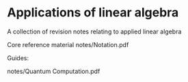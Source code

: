 # Applications of linear algebra

A collection of revision notes relating to applied linear algebra

Core reference material notes/Notation.pdf

Guides:

notes/Quantum Computation.pdf
